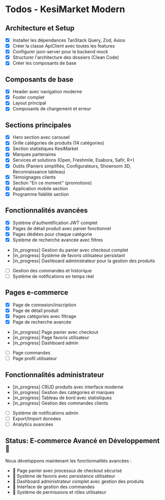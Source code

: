 # Todos - KesiMarket Modern

## Architecture et Setup
- [x] Installer les dépendances TanStack Query, Zod, Axios
- [x] Créer la classe ApiClient avec toutes les features
- [x] Configurer json-server pour le backend mock
- [x] Structurer l'architecture des dossiers (Clean Code)
- [x] Créer les composants de base

## Composants de base
- [x] Header avec navigation moderne
- [x] Footer complet
- [x] Layout principal
- [x] Composants de chargement et erreur

## Sections principales
- [x] Hero section avec carousel
- [x] Grille catégories de produits (14 catégories)
- [x] Section statistiques KesiMarket
- [x] Marques partenaires
- [x] Services et solutions (Open, Freshmile, Esabora, Safir, R+)
- [x] Outils (Paniers simplifiés, Configurateurs, Showroom 3D, Reconnaissance tableau)
- [x] Témoignages clients
- [x] Section "En ce moment" (promotions)
- [x] Application mobile section
- [x] Programme fidélité section

## Fonctionnalités avancées
- [x] Système d'authentification JWT complet
- [x] Pages de détail produit avec panier fonctionnel
- [x] Pages dédiées pour chaque catégorie
- [x] Système de recherche avancée avec filtres
- [in_progress] Gestion du panier avec checkout complet
- [in_progress] Système de favoris utilisateur persistant
- [in_progress] Dashboard administrateur pour la gestion des produits
- [ ] Gestion des commandes et historique
- [ ] Système de notifications en temps réel

## Pages e-commerce
- [x] Page de connexion/inscription
- [x] Page de détail produit
- [x] Pages catégories avec filtrage
- [x] Page de recherche avancée
- [in_progress] Page panier avec checkout
- [in_progress] Page favoris utilisateur
- [in_progress] Dashboard admin
- [ ] Page commandes
- [ ] Page profil utilisateur

## Fonctionnalités administrateur
- [in_progress] CRUD produits avec interface moderne
- [in_progress] Gestion des catégories et marques
- [in_progress] Tableau de bord avec statistiques
- [in_progress] Gestion des commandes clients
- [ ] Système de notifications admin
- [ ] Export/Import données
- [ ] Analytics avancées

## Status: E-commerce Avancé en Développement 🚀

Nous développons maintenant les fonctionnalités avancées :
- 🔄 Page panier avec processus de checkout sécurisé
- 🔄 Système de favoris avec persistance utilisateur
- 🔄 Dashboard administrateur complet avec gestion des produits
- 🔄 Interface de gestion des commandes
- 🔄 Système de permissions et rôles utilisateur
